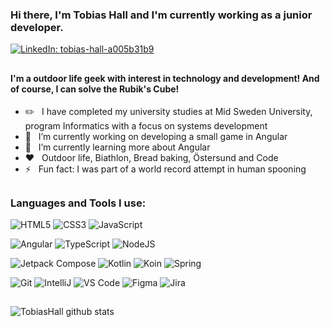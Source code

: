 ### Hi there, I'm Tobias Hall and I'm currently working as a junior developer.
[![LinkedIn: tobias-hall-a005b31b9](https://img.shields.io/badge/-Tobias%20Hall-blue?style=flat&logo=Linkedin&logoColor=white&link=https://www.linkedin.com/in/tobias-hall-a005b31b9/)](https://www.linkedin.com/in/tobias-hall-a005b31b9/")

##

#### I'm a outdoor life geek with interest in technology and development! And of course, I can solve the Rubik's Cube!

- ✏️ &#160; I have completed my university studies at Mid Sweden University, program Informatics with a focus on systems development
- 🔭 &#160; I’m currently working on developing a small game in Angular
- 🌱 &#160; I’m currently learning more about Angular
- ❤️ &#160; Outdoor life, Biathlon, Bread baking, Östersund and Code
- ⚡ &#160; Fun fact: I was part of a world record attempt in human spooning

##

### Languages and Tools I use:
![HTML5](https://img.shields.io/badge/-HTML5-%23E44D27?style=flat&logo=html5&logoColor=ffffff)
![CSS3](https://img.shields.io/badge/-CSS3-%231572B6?style=flat&logo=css3)
![JavaScript](https://img.shields.io/badge/-JavaScript-%23F7DF1C?style=flat&logo=javascript&logoColor=000000&labelColor=%23F7DF1C&color=%23FFCE5A)

![Angular](https://img.shields.io/badge/Angular-%23282C34?style=flat&logo=angular&logoColor=white)
![TypeScript](https://img.shields.io/badge/-TypeScript-007ACC?style=flat&logo=typescript&logoColor=white)
![NodeJS](https://img.shields.io/badge/node.js-6DA55F?style=flat&logo=node.js&logoColor=white)

![Jetpack Compose](https://img.shields.io/badge/Jetpack%20Compose-008577?style=flat&logo=Jetpack%20Compose&logoColor=white)
![Kotlin](https://img.shields.io/badge/Kotlin-0095D5?style=flat&logo=kotlin&logoColor=white)
![Koin](https://img.shields.io/badge/Koin-D32F2F?style=flat&logo=koin&logoColor=white)
![Spring](https://img.shields.io/badge/Spring-6DB33F?style=flat&logo=spring&logoColor=white)

![Git](https://img.shields.io/badge/-Git-%23F05032?style=flat&logo=git&logoColor=%23ffffff)
![IntelliJ](https://img.shields.io/badge/-IntelliJ-%23282C34?style=flat&logo=intellijidea)
![VS Code](https://img.shields.io/badge/-VSCode-%23007ACC?style=flat&logo=visual-studio-code&logoColor=white)
![Figma](https://img.shields.io/badge/figma-%23F24E1E.svg?style=flat&logo=figma&logoColor=white)
![Jira](https://img.shields.io/badge/jira-%230A0FFF.svg?style=flat&logo=jira&logoColor=white)

##

![TobiasHall github stats](https://github-readme-stats.vercel.app/api?username=TobiasHall&theme=gruvbox&show_icons=true&count_private=true&hide_border=true&hide=prs,issues,contribs)

<!--
**TobiasHall/TobiasHall** is a ✨ _special_ ✨ repository because its `README.md` (this file) appears on your GitHub profile.

Here are some ideas to get you started:

- 🔭 I’m currently working on ...
- 🌱 I’m currently learning ...
- 👯 I’m looking to collaborate on ...
- 🤔 I’m looking for help with ...
- 💬 Ask me about ...
- 📫 How to reach me: ...
- 😄 Pronouns: ...
- ⚡ Fun fact: ...
- 🥅 &#160; Goals: 
-->
